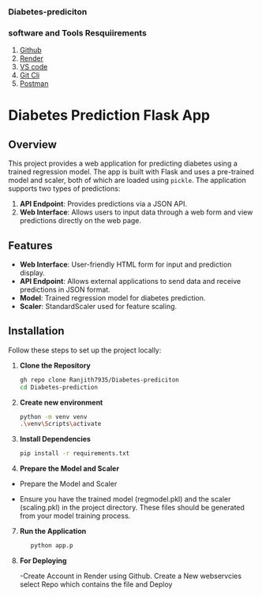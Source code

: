 ### Diabetes-prediciton

### software and Tools Resquiirements

1. [Github](https://github.com)
2. [Render](https://render.com)
3. [VS code](https://code.visualstudio.com/)
4. [Git Cli](https://git-scm.com/)
5. [Postman](https://www.postman.com)
# Diabetes Prediction Flask App

## Overview

This project provides a web application for predicting diabetes using a trained regression model. The app is built with Flask and uses a pre-trained model and scaler, both of which are loaded using `pickle`. The application supports two types of predictions:

1. **API Endpoint**: Provides predictions via a JSON API.
2. **Web Interface**: Allows users to input data through a web form and view predictions directly on the web page.

## Features

- **Web Interface**: User-friendly HTML form for input and prediction display.
- **API Endpoint**: Allows external applications to send data and receive predictions in JSON format.
- **Model**: Trained regression model for diabetes prediction.
- **Scaler**: StandardScaler used for feature scaling.

## Installation

Follow these steps to set up the project locally:

1. **Clone the Repository**

   ```bash
   gh repo clone Ranjith7935/Diabetes-prediciton   
   cd Diabetes-prediction

2.  **Create new environment**
    ```bash
    python -m venv venv
    .\venv\Scripts\activate

3.  **Install Dependencies**
     ```bash
    pip install -r requirements.txt

     
5.  **Prepare the Model and Scaler**
   - Prepare the Model and Scaler
      
  - Ensure you have the trained model (regmodel.pkl) and the scaler (scaling.pkl) in the    project directory. These files should be generated from your model training process.
   
7.  **Run the Application**
      ```bash
         python app.p

8.  **For Deploying**

    -Create Account in Render using Github. Create a New webservcies select Repo which
    contains the file and Deploy 
